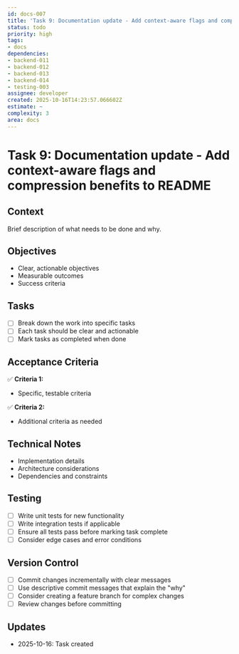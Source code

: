 ```yaml
---
id: docs-007
title: 'Task 9: Documentation update - Add context-aware flags and compression benefits to README'
status: todo
priority: high
tags:
- docs
dependencies:
- backend-011
- backend-012
- backend-013
- backend-014
- testing-003
assignee: developer
created: 2025-10-16T14:23:57.066602Z
estimate: ~
complexity: 3
area: docs
---
```


# Task 9: Documentation update - Add context-aware flags and compression benefits to README

## Context
Brief description of what needs to be done and why.

## Objectives
- Clear, actionable objectives
- Measurable outcomes
- Success criteria

## Tasks
- [ ] Break down the work into specific tasks
- [ ] Each task should be clear and actionable
- [ ] Mark tasks as completed when done

## Acceptance Criteria
✅ **Criteria 1:**
- Specific, testable criteria

✅ **Criteria 2:**
- Additional criteria as needed

## Technical Notes
- Implementation details
- Architecture considerations
- Dependencies and constraints

## Testing
- [ ] Write unit tests for new functionality
- [ ] Write integration tests if applicable
- [ ] Ensure all tests pass before marking task complete
- [ ] Consider edge cases and error conditions

## Version Control
- [ ] Commit changes incrementally with clear messages
- [ ] Use descriptive commit messages that explain the "why"
- [ ] Consider creating a feature branch for complex changes
- [ ] Review changes before committing

## Updates
- 2025-10-16: Task created